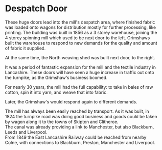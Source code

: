 # Despatch Door

These huge doors lead into the mill's despatch area, where finished fabric was loaded onto wagons for distribution mostly for further processing, like printing.
The building was built in 1856 as a 3 storey warehouse, joining the 4 storey spinning mill which used to be next door to the left.
Grimshaws built the warehouse to respond to new demands for the quality and amount of fabric it supplied.

At the same time, the North weaving shed was built next door, to the right. 

It was a period of fantastic expansion for the mill and the textile industry in Lancashire. These doors will have seen a huge increase in traffic out onto the turnpike, as the Grimshaw's business boomed.

For nearly 30 years, the mill had the full capability: to take in bales of raw cotton, spin it into yarn, and weave that into fabric. 

Later, the Grimshaw's would respond again to different demands.

The mill has always been easily reached by transport. 
As it was built, in 1824 the turnpike road was doing good business and goods could be taken by wagon along it to the towns of Skipton and Clitheroe.  
The canal was already providing a link to Manchester, but also Blackburn, Leeds and Liverpool.  
From 1849 the East Lancashire Railway could be reached from nearby Colne, with connections to Blackburn, Preston, Manchester and Liverpool.


